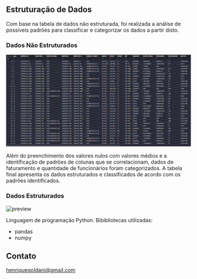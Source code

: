 ﻿## Estruturação de Dados

Com base na tabela de dados não estruturada, foi realizada a análise de possíveis padrões para classificar e categorizar os dados a partir disto.
### Dados Não Estruturados
![preview](./.github/NaoEstruturados.png)

Além do preenchimento dos valores nulos com valores médios e a identificação de padrões de colunas que se correlacionam, dados de faturamento e quantidade de funcionários foram categorizados. A tabela final apresenta os dados estruturados e classificados de acordo com os padrões identificados.
### Dados Estruturados

![preview](.\.github\Estruturados.png)

Linguagem de programação Python.
Bibibliotecas utilizadas:
- pandas 
- numpy

## Contato

henriquegoldani@gmail.com
